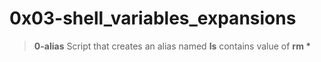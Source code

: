 # 0x03-shell_variables_expansions

>
> **0-alias** Script that creates an alias named __ls__ contains value of __rm *__
>
>
>
>
>
>
>
